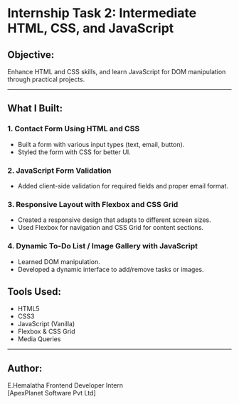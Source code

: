 # Internship Task 2: Intermediate HTML, CSS, and JavaScript

## Objective:
Enhance HTML and CSS skills, and learn JavaScript for DOM manipulation through practical projects.

---

## What I Built:

### 1. Contact Form Using HTML and CSS
- Built a form with various input types (text, email, button).
- Styled the form with CSS for better UI.

### 2. JavaScript Form Validation
- Added client-side validation for required fields and proper email format.

### 3. Responsive Layout with Flexbox and CSS Grid
- Created a responsive design that adapts to different screen sizes.
- Used Flexbox for navigation and CSS Grid for content sections.

### 4. Dynamic To-Do List / Image Gallery with JavaScript
- Learned DOM manipulation.
- Developed a dynamic interface to add/remove tasks or images.

## Tools Used:
- HTML5
- CSS3
- JavaScript (Vanilla)
- Flexbox & CSS Grid
- Media Queries

---

## Author:
E.Hemalatha
Frontend Developer Intern  
[ApexPlanet Software Pvt Ltd]
